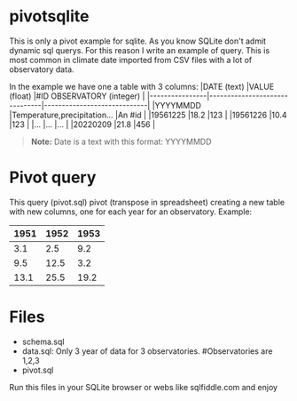 # pivotsqlite
This is only a pivot example for sqlite.
As you know SQLite don't admit  dynamic sql querys. For this reason I write an example of query.
This is most common in climate date imported from CSV files with a lot of observatory data.

In the example we have one a table with 3 columns:
|DATE (text)     |VALUE   (float)                |#ID OBSERVATORY (integer)    |
|----------------|-------------------------------|-----------------------------|
|YYYYMMDD        |Temperature,precipitation...   |An #id                       |
|19561225        |18.2                           |123                          |
|19561226        |10.4                           |123                          |
|...             |...                            |...                          |
|20220209        |21.8                           |456                          |

> **Note:** Date is a text with this format: YYYYMMDD

# Pivot query
This query (pivot.sql) pivot (transpose in spreadsheet) creating a new table with new columns, one for each year for an observatory.
Example:

|1951|1952|1953|
|----|----|----|
|3.1 |2.5 |9.2 |
|9.5 |12.5|3.2 |
|13.1|25.5|19.2|


# Files
- schema.sql
- data.sql: Only 3 year of data for 3 observatories. #Observatories are 1,2,3
- pivot.sql


Run this files in your SQLite browser or webs like sqlfiddle.com and enjoy
